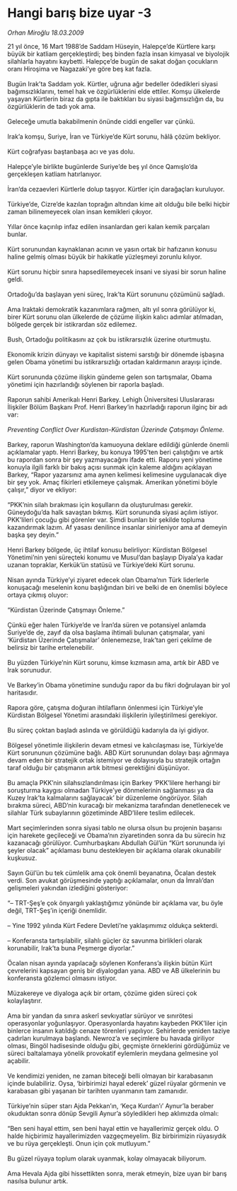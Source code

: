 # Hangi barış bize uyar -3

*Orhan Miroğlu 18.03.2009*

<div class="taraf_structure_2col_1zq">
<div class="margen_n">



 <p>21 yıl önce, 16 Mart 1988’de Saddam Hüseyin, Halepçe’de Kürtlere karşı büyük bir katliam gerçekleştirdi; beş binden fazla insan kimyasal ve biyolojik silahlarla hayatını kaybetti. Halepçe’de bugün de sakat doğan çocukların oranı Hiroşima ve Nagazaki’ye göre beş kat fazla. <br/><br/>Bugün Irak’ta Saddam yok. Kürtler, uğruna ağır bedeller ödedikleri siyasi bağımsızlıklarını, temel hak ve özgürlüklerini elde ettiler. Komşu ülkelerde yaşayan Kürtlerin biraz da gıpta ile baktıkları bu siyasi bağımsızlığın da, bu özgürlüklerin de tadı yok ama. <br/><br/>Geleceğe umutla bakabilmenin önünde ciddi engeller var çünkü. <br/><br/>Irak’a komşu, Suriye, İran ve Türkiye’de Kürt sorunu, hâlâ çözüm bekliyor. <br/><br/>Kürt coğrafyası baştanbaşa acı ve yas dolu. <br/><br/>Halepçe’yle birlikte bugünlerde Suriye’de beş yıl önce Qamışlo’da gerçekleşen katliam hatırlanıyor. <br/><br/>İran’da cezaevleri Kürtlerle dolup taşıyor. Kürtler için darağaçları kuruluyor. <br/><br/>Türkiye’de, Cizre’de kazılan toprağın altından kime ait olduğu bile belki hiçbir zaman bilinemeyecek olan insan kemikleri çıkıyor. <br/><br/>Yıllar önce kaçırılıp infaz edilen insanlardan geri kalan kemik parçaları bunlar. <br/><br/>Kürt sorunundan kaynaklanan acının ve yasın ortak bir hafızanın konusu haline gelmiş olması büyük bir hakikatle yüzleşmeyi zorunlu kılıyor. <br/><br/>Kürt sorunu hiçbir sınıra hapsedilemeyecek insani ve siyasi bir sorun haline geldi. <br/><br/>Ortadoğu’da başlayan yeni süreç, Irak’ta Kürt sorununu çözümünü sağladı. <br/><br/>Ama Iraktaki demokratik kazanımlara rağmen, altı yıl sonra görülüyor ki, birer Kürt sorunu olan ülkelerde de çözüme ilişkin kalıcı adımlar atılmadan, bölgede gerçek bir istikrardan söz edilemez. <br/><br/>Bush, Ortadoğu politikasını az çok bu istikrarsızlık üzerine oturtmuştu. <br/><br/>Ekonomik krizin dünyayı ve kapitalist sistemi sarstığı bir dönemde işbaşına gelen Obama yönetimi bu istikrarsızlığı ortadan kaldırmanın arayışı içinde. <br/><br/>Kürt sorununda çözüme ilişkin gündeme gelen son tartışmalar, Obama yönetimi için hazırlandığı söylenen bir raporla başladı. <br/><br/>Raporun sahibi Amerikalı Henri Barkey. Lehigh Üniversitesi Uluslararası İlişkiler Bölüm Başkanı Prof. Henri Barkey’in hazırladığı raporun ilginç bir adı var: <i><br/><br/>Preventing Conflict Over Kurdistan-Kürdistan Üzerinde Çatışmayı Önleme. </i><br/><br/>Barkey, raporun Washington’da kamuoyuna deklare edildiği günlerde önemli açıklamalar yaptı. Henri Barkey, bu konuya 1995’ten beri çalıştığını ve artık bu rapordan sonra bir şey yazmayacağını ifade etti. Raporu yeni yönetime konuyla ilgili farklı bir bakış açısı sunmak için kaleme aldığını açıklayan Barkey, “Rapor yazarsınız ama aynen kelimesi kelimesine uygulanacak diye bir şey yok. Amaç fikirleri etkilemeye çalışmak. Amerikan yönetimi böyle çalışır,” diyor ve ekliyor: <br/><br/>“PKK’nin silah bırakması için koşulların da oluşturulması gerekir. Güneydoğu’da halk savaştan bıkmış. Kürt sorununda siyasi açılım istiyor. PKK’lileri çocuğu gibi görenler var. Şimdi bunları bir şekilde topluma kazandırmak lazım. Af yasası denilince insanlar sinirleniyor ama af demeyin başka şey deyin.” <br/><br/>Henri Barkey bölgede, üç ihtilaf konusu belirliyor: Kürdistan Bölgesel Yönetimi’nin yeni süreçteki konumu ve Musul’dan başlayıp Diyala’ya kadar uzanan topraklar, Kerkük’ün statüsü ve Türkiye’deki Kürt sorunu. <br/><br/>Nisan ayında Türkiye’yi ziyaret edecek olan Obama’nın Türk liderlerle konuşacağı meselenin konu başlığından biri ve belki de en önemlisi böylece ortaya çıkmış oluyor: <br/><br/>“Kürdistan Üzerinde Çatışmayı Önleme.” <br/><br/>Çünkü eğer halen Türkiye’de ve İran’da süren ve potansiyel anlamda Suriye’de de, zayıf da olsa başlama ihtimali bulunan çatışmalar, yani ‘Kürdistan Üzerinde Çatışmalar’ önlenemezse, Irak’tan geri çekilme de belirsiz bir tarihe ertelenebilir. <br/><br/>Bu yüzden Türkiye’nin Kürt sorunu, kimse kızmasın ama, artık bir ABD ve Irak sorunudur. <br/><br/>Ve Barkey’in Obama yönetimine sunduğu rapor da bu fikri doğrulayan bir yol haritasıdır. <br/><br/>Rapora göre, çatışma doğuran ihtilafların önlenmesi için Türkiye’yle Kürdistan Bölgesel Yönetimi arasındaki ilişkilerin iyileştirilmesi gerekiyor. <br/><br/>Bu süreç çoktan başladı aslında ve görüldüğü kadarıyla da iyi gidiyor. <br/><br/>Bölgesel yönetimle ilişkilerin devam etmesi ve kalıcılaşması ise, Türkiye’de Kürt sorununun çözümüne bağlı. ABD Kürt sorunundan dolayı başı ağrımaya devam eden bir stratejik ortak istemiyor ve dolayısıyla bu stratejik ortağın taraf olduğu bir çatışmanın artık bitmesi gerektiğini düşünüyor. <br/><br/>Bu amaçla PKK’nin silahsızlandırılması için Barkey ‘PKK’lilere herhangi bir soruşturma kaygısı olmadan Türkiye’ye dönmelerinin sağlanması ya da Kuzey Irak’ta kalmalarını sağlayacak’ bir düzenleme öngörüyor. Silah bırakma süreci, ABD’nin kuracağı bir mekanizma tarafından denetlenecek ve silahlar Türk subaylarının gözetiminde ABD’lilere teslim edilecek. <br/><br/>Mart seçimlerinden sonra siyasi tablo ne olursa olsun bu projenin başarısı için harekete geçileceği ve Obama’nın ziyaretinden sonra da bu sürecin hız kazanacağı görülüyor. Cumhurbaşkanı Abdullah Gül’ün “Kürt sorununda iyi şeyler olacak” açıklaması bunu destekleyen bir açıklama olarak okunabilir kuşkusuz. <br/><br/>Sayın Gül’ün bu tek cümlelik ama çok önemli beyanatına, Öcalan destek verdi. Son avukat görüşmesinde yaptığı açıklamalar, onun da İmralı’dan gelişmeleri yakından izlediğini gösteriyor: <br/><br/>“– TRT-Şeş’e çok önyargılı yaklaştığımız yönünde bir açıklama var, bu öyle değil, TRT-Şeş’in içeriği önemlidir. <br/><br/>– Yine 1992 yılında Kürt Federe Devleti’ne yaklaşımımız oldukça sekterdi. <br/><br/>– Konferansta tartışılabilir, silahlı güçler öz savunma birlikleri olarak korunabilir, Irak’ta buna Peşmerge diyorlar.” <br/><br/>Öcalan nisan ayında yapılacağı söylenen Konferans’a ilişkin bütün Kürt çevrelerini kapsayan geniş bir diyalogdan yana. ABD ve AB ülkelerinin bu konferansta gözlemci olmasını istiyor. <br/><br/>Müzakereye ve diyaloga açık bir ortam, çözüme giden süreci çok kolaylaştırır. <br/><br/>Ama bir yandan da sınıra askerî sevkıyatlar sürüyor ve sınırötesi operasyonlar yoğunlaşıyor. Operasyonlarda hayatını kaybeden PKK’liler için binlerce insanın katıldığı cenaze törenleri yapılıyor. Şehirlerde yeniden taziye çadırları kurulmaya başlandı. Newroz’a ve seçimlere bu havada giriliyor olması, Bingöl hadisesinde olduğu gibi, geçmişte örneklerini gördüğümüz ve süreci baltalamaya yönelik provokatif eylemlerin meydana gelmesine yol açabilir. <br/><br/>Ve kendimizi yeniden, ne zaman biteceği belli olmayan bir karabasanın içinde bulabiliriz. Oysa, ‘birbirimizi hayal ederek’ güzel rüyalar görmenin ve karabasan gibi yaşanan bir tarihten uyanmanın tam zamanıdır. <br/><br/>Türkiye’nin süper starı Ajda Pekkan’ın, ‘Keça Kurdan’ı’ Aynur’la beraber okuduktan sonra dönüp Sevgili Aynur’a söyledikleri hep aklımızda olmalı: <br/><br/>“Ben seni hayal ettim, sen beni hayal ettin ve hayallerimiz gerçek oldu. O halde hiçbirimiz hayallerimizden vazgeçmeyelim. Biz birbirimizin rüyasıydık ve bu rüya gerçekleşti. Onun için çok mutluyum.” <br/><br/>Bu güzel rüyaya toplum olarak uyanmak, kolay olmayacak biliyorum. <br/><br/>Ama Hevala Ajda gibi hissettikten sonra, merak etmeyin, bize uyan bir barış nasılsa bulunur artık.</p>

<br/>


<div id="taraf_not">
</div>

</div>


</div>
